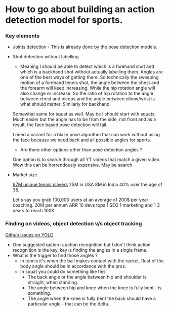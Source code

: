 # How to go about building an action detection model for sports.

### Key elements

* Joints detection - This is already done by the pose detection models.
* Shot detection without labelling
	* Meaning I should be able to detect which is a forehand shot and which is a backhand shot without actually labelling them. Angles are one of the best ways of getting there.
	So technically the sweeping motion of a forehand tennis shot, the angle between the chest and the forearm will keep increasing. While the hip rotation angle will also
	change or increase. So the ratio of hip rotation to the angle between chest and biceps and the angle between elbow/wrist is what should matter. Similarly for backhand.
	
	Somewhat same for squat as well. May be I should start with squats. Much easier but the angle has to be from the side, not front and as a result, the face based pose
	detection will fail.
	
	I need a variant for a blaze pose algorithm that can work without using the face because we need back and all possible angles for sports. 
	
	* Are there other options other than pose detection angles ?
	
	One option is to search through all YT videos that match a given video. Wow this can be horrendously expensive.
	May be search 
	
* Market size
  
  [87M unique tennis players](https://tennisracketball.com/guide/how-many-people-play-tennis/)
  25M in USA
  8M in India
  40% over the age of 35.
  
  Let's say you grab 100,000 users at an average of 200$ per year coaching.
  20M per annum ARR
  10 devs tops
  1 SEO 1 marketing and 1 
  3 years to reach 100K
  
### Finding on videos, object detection v/s object tracking
[Github issues on YOLO](https://github.com/ultralytics/ultralytics/issues/3357)

* One suggested option is action recognition but I don't think action recognition is the key, key is finding the angles in a single frame.
* What is the trigger to find those angles ?
  * In tennis it's when the ball makes contact with the racket. Rest of the body angle should be in accordance with the pros.
  * In squat you could do something like this
	* The back angle or the angle between hip and shoulder is straight, when standing.
	* The angle between hip and knee when the knee is fully bent - is something.
	* The angle when the knee is fully bent the back should have a particular angle - that can be the delta.

